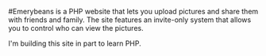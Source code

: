 #Emerybeans is a PHP website that lets you upload pictures and share them with friends and family. The site features an invite-only system that allows you to control who can view the pictures.

I'm building this site in part to learn PHP.

